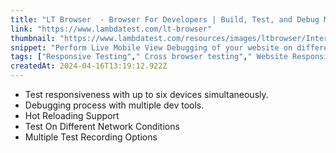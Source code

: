 ```yaml
---
title: "LT Browser  - Browser For Developers | Build, Test, and Debug Mobile Websites."
link: "https://www.lambdatest.com/lt-browser"
thumbnail: "https://www.lambdatest.com/resources/images/ltbrowser/Interact-and-Test.webp"
snippet: "Perform Live Mobile View Debugging of your website on different devices with LT Browser. Test on mobile and tablet simultaneously on our browser and debug user issues and see their impact on the go on over 50+ devices!"
tags: ["Responsive Testing"," Cross browser testing"," Website Responsiveness"]
createdAt: 2024-04-16T13:19:12.922Z
---
```

- Test responsiveness with up to six devices simultaneously.
- Debugging process with multiple dev tools.
- Hot Reloading Support
- Test On Different Network Conditions
- Multiple Test Recording Options
